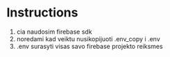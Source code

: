 # Instructions

1. cia naudosim firebase sdk
2. noredami kad veiktu nusikopijuoti .env_copy i .env
3. .env surasyti visas savo firebase projekto reiksmes

